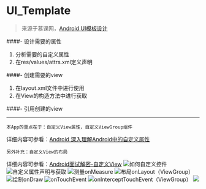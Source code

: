# UI_Template
> 来源于慕课网，[Android UI模板设计](http://www.imooc.com/learn/247)

####- 设计需要的属性
1. 分析需要的自定义属性
2. 在res/values/attrs.xml定义声明

####- 创建需要的view
1. 在layout.xml文件中进行使用
2. 在View的构造方法中进行获取

####- 引用创建的view



----------

    本App的重点在于：自定义View属性，自定义ViewGroup组件
详细内容可参看：[Android 深入理解Android中的自定义属性](http://blog.csdn.net/lmj623565791/article/details/45022631/)

    另外补充：自定义View的布局
详细内容可参看：[Android面试解密-自定义View](http://www.imooc.com/learn/579)
![如何自定义控件](http://i.imgur.com/EXOjEnS.jpg)
![自定义属性声明与获取](http://i.imgur.com/qWwsN8x.jpg)
![测量onMeasure](http://i.imgur.com/8MUcIt4.jpg)
![布局onLayout（ViewGroup）](http://i.imgur.com/b5mzZPL.jpg)
![绘制onDraw](http://i.imgur.com/NeGghIe.jpg)
![onTouchEvent](http://i.imgur.com/ei2Mtdv.jpg)
![onInterceptTouchEvent（ViewGroup）](http://i.imgur.com/cNNN24j.jpg)
![](http://i.imgur.com/GHj3dgC.jpg)